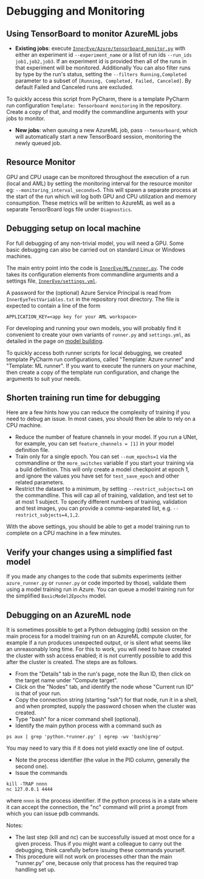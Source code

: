 # Debugging and Monitoring

## Using TensorBoard to monitor AzureML jobs

* **Existing jobs**: execute [`InnerEye/Azure/tensorboard_monitor.py`](https://github.com/microsoft/InnerEye-DeepLearning/tree/main/InnerEye/Azure/tensorboard_monitor.py)
with either an experiment id `--experiment_name` or a list of run ids `--run_ids job1,job2,job3`.
If an experiment id is provided then all of the runs in that experiment will be monitored. Additionally You can also
filter runs by type by the run's status, setting the `--filters Running,Completed` parameter to a subset of
`[Running, Completed, Failed, Canceled]`. By default Failed and Canceled runs are excluded.

To quickly access this script from PyCharm, there is a template PyCharm run configuration
`Template: Tensorboard monitoring` in the repository. Create a copy of that, and modify the commandline
arguments with your jobs to monitor.

* **New jobs**: when queuing a new AzureML job, pass `--tensorboard`, which will automatically start a new TensorBoard
session, monitoring the newly queued job.

## Resource Monitor

GPU and CPU usage can be monitored throughout the execution of a run (local and AML) by setting the monitoring interval
for the resource monitor eg: `--monitoring_interval_seconds=5`. This will spawn a separate process at the start of the
run which will log both GPU and CPU utilization and memory consumption. These metrics will be written to AzureML as
well as a separate TensorBoard logs file under `Diagnostics`.

## Debugging setup on local machine

For full debugging of any non-trivial model, you will need a GPU. Some basic debugging can also be carried out on
standard Linux or Windows machines.

The main entry point into the code is [`InnerEye/ML/runner.py`](https://github.com/microsoft/InnerEye-DeepLearning/tree/main/InnerEye/ML/runner.py). The code takes its
configuration elements from commandline arguments and a settings file,
[`InnerEye/settings.yml`](https://github.com/microsoft/InnerEye-DeepLearning/tree/main/InnerEye/settings.yml).

A password for the (optional) Azure Service
Principal is read from `InnerEyeTestVariables.txt` in the repository root directory. The file
is expected to contain a line of the form

```text
APPLICATION_KEY=<app key for your AML workspace>
```

For developing and running your own models, you will probably find it convenient to create your own variants of
`runner.py` and `settings.yml`, as detailed in the page on [model building](building_models.md).

To quickly access both runner scripts for local debugging, we created template PyCharm run configurations, called
"Template: Azure runner" and "Template: ML runner". If you want to execute the runners on your machine, then
create a copy of the template run configuration, and change the arguments to suit your needs.

## Shorten training run time for debugging

Here are a few hints how you can reduce the complexity of training if you need to debug an issue. In most cases,
you should then be able to rely on a CPU machine.

* Reduce the number of feature channels in your model. If you run a UNet, for example, you can set
`feature_channels = [1]` in your model definition file.
* Train only for a single epoch. You can set `--num_epochs=1` via the commandline or the `more_switches` variable
if you start your training via a build definition. This will only create a model checkpoint at epoch 1, and ignore
the values you have set for `test_save_epoch` and other related parameters.
* Restrict the dataset to a minimum, by setting `--restrict_subjects=1` on the commandline. This will cap all of
training, validation, and test set to at most 1 subject. To specify different numbers of training, validation
and test images, you can provide a comma-separated list, e.g. `--restrict_subjects=4,1,2`.

With the above settings, you should be able to get a model training run to complete on a CPU machine in a few minutes.

## Verify your changes using a simplified fast model

If you made any changes to the code that submits experiments (either `azure_runner.py` or `runner.py` or code
imported by those), validate them using a model training run in Azure. You can queue a model training run for the
simplified `BasicModel2Epochs` model.

## Debugging on an AzureML node

It is sometimes possible to get a Python debugging (pdb) session on the main process for a model
training run on an  AzureML compute cluster, for example if a run produces unexpected output,
or is silent what seems like an unreasonably long time. For this to work, you will need to
have created the cluster with ssh access enabled; it is not currently possible to add this
after the cluster is created. The steps are as follows.

* From the "Details" tab in the run's page, note the Run ID, then click on the target name under
"Compute target".
* Click on the "Nodes" tab, and identify the node whose "Current run ID" is that of your run.
* Copy the connection string (starting "ssh") for that node, run it in a shell, and when prompted,
supply the password chosen when the cluster was created.
* Type "bash" for a nicer command shell (optional).
* Identify the main python process with a command such as

```shell
ps aux | grep 'python.*runner.py' | egrep -wv 'bash|grep'
```

You may need to vary this if it does not yield exactly one line of output.

* Note the process identifier (the value in the PID column, generally the second one).
* Issue the commands

```shell
kill -TRAP nnnn
nc 127.0.0.1 4444
```

where `nnnn` is the process identifier. If the python process is in a state where it can
accept the connection, the "nc" command will print a prompt from which you can issue pdb
commands.

Notes:

* The last step (kill and nc) can be successfully issued at most once for a given process.
Thus if you might want a colleague to carry out the debugging, think carefully before
issuing these commands yourself.
* This procedure will not work on processes other than the main "runner.py" one, because
only that process has the required trap handling set up.

